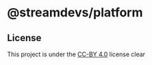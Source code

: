 # @streamdevs/platform

## License

This project is under the [CC-BY 4.0](https://github.com/streamdevs/platform/blob/main/license.md) license
clear

